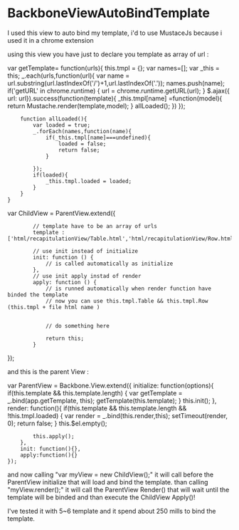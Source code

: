 BackboneViewAutoBindTemplate
============================

I used this view to auto bind my template, i'd to use MustaceJs because i used it in a chrome extension 

using this view you have just to declare you template as array of url :


var getTemplate= function(urls){
        this.tmpl = {};
        var names=[];
        var _this = this;
        _.each(urls,function(url){
            var name = url.substring(url.lastIndexOf('/')+1,url.lastIndexOf('.'));
            names.push(name);
            if('getURL' in chrome.runtime) {
                url = chrome.runtime.getURL(url);
            }
            $.ajax({ url: url}).success(function(template){
                _this.tmpl[name] =function(model){
                    return Mustache.render(template,model);
                    }
                allLoaded();
            })
        });
        
        function allLoaded(){
            var loaded = true;
            _.forEach(names,function(name){
                if(_this.tmpl[name]===undefined){
                    loaded = false;
                    return false;
                }

            });
            if(loaded){
                _this.tmpl.loaded = loaded;
            }
        }
    }



var ChildView =  ParentView.extend({
        
            // template have to be an array of urls
            template : ['html/recapitulationView/Table.html','html/recapitulationView/Row.html'],
            
            // use init instead of initialize
            init: function () {
                // is called automatically as initialize
            },
            // use init apply instad of render
            apply: function () {
                // is runned automatically when render function have binded the template
                // now you can use this.tmpl.Table && this.tmpl.Row  (this.tmpl + file html name )
            

                // do something here
                
                return this;
            }
});


and this is the parent View :


var ParentView = Backbone.View.extend({
        initialize: function(options){
            if(this.template &&  this.template.length) {
                var getTemplate = _.bind(app.getTemplate, this);
                getTemplate(this.template);
            }
            this.init();
        },
        render: function(){
            if(this.template && this.template.length && !this.tmpl.loaded) {
                var render = _.bind(this.render,this);
                setTimeout(render, 0);
                return false;
            }
            this.$el.empty();

            this.apply();
        },
        init: function(){},
        apply:function(){}
    });



and now calling "var myView = new ChildView();" it will call before the ParentView initialize that will load and bind the template.
than calling "myView.render();" it will call the ParentView Render() that will wait until the template will be binded and than execute the ChildView Apply()!

I've tested it with 5~6 template and it spend about 250 mills to bind the template.
